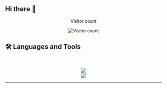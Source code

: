 ## Hi there 👋

<!--
**MarcusOlesen/MarcusOlesen** is a ✨ _special_ ✨ repository because its `README.md` (this file) appears on your GitHub profile.

Here are some ideas to get you started:

- 🔭 I’m currently working on ...
- 🌱 I’m currently learning ...
- 👯 I’m looking to collaborate on ...
- 🤔 I’m looking for help with ...
- 💬 Ask me about ...
- 📫 How to reach me: ...
- 😄 Pronouns: ...
- ⚡ Fun fact: ...
-->
<div align="center">
  <p>Visitor count</p>
  <img src="https://hits.sh/github.com/MarcusOlesen.svg?style=flat-square&label=Visitors" alt="Visitor count" />
</div>

## 🛠️ Languages and Tools

<br>

<p align="center">
  <img src="https://skillicons.dev/icons?i=python,pytorch,tensorflow,anaconda,mysql,postgres,sqlite,pandas" />
  <br>
  <img src="https://skillicons.dev/icons?i=r,bash,java,git,github,html,matlab,latex,md,polars" />
</p>

<hr>

